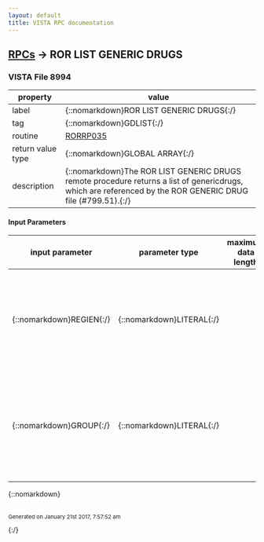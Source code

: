 ```yaml
---
layout: default
title: VISTA RPC documentation
---
```




## [RPCs](TableOfContent.md) &#8594; ROR LIST GENERIC DRUGS 



### VISTA File 8994 


 property | value 
--- | --- 
 label | {::nomarkdown}ROR LIST GENERIC DRUGS{:/}
 tag | {::nomarkdown}GDLIST{:/}
 routine | [RORRP035](http://code.osehra.org/dox/Routine_RORRP035_source.html)
 return value type | {::nomarkdown}GLOBAL ARRAY{:/}
 description | {::nomarkdown}The ROR LIST GENERIC DRUGS remote procedure returns a list of genericdrugs, which are referenced by the ROR GENERIC DRUG file (#799.51).{:/}

#### Input Parameters

| input parameter | parameter type | maximum data length | required | description | 
| --- | --- | --- | --- | --- | 
| {::nomarkdown}REGIEN{:/} | {::nomarkdown}LITERAL{:/} |  | {::nomarkdown}true{:/} | {::nomarkdown}The REGIEN parameter should contain a valid registry IEN (IEN of the registry parameters record in the ROR REGISTRY PARAMETERS file #798.1).{:/} | 
| {::nomarkdown}GROUP{:/} | {::nomarkdown}LITERAL{:/} |  |  | {::nomarkdown}If this parameter is defined and not zero, it should contain a valid codeof the Drug Group. In this case, only the drugs associated with this groupwill be returned.{:/} | 

{::nomarkdown} <br/><br/><p style="font-size: 11px">Generated on January 21st 2017, 7:57:52 am</p>{:/}